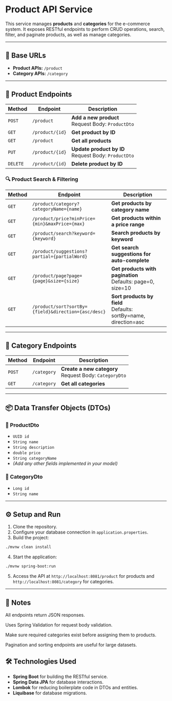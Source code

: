 # Product API Service

This service manages **products** and **categories** for the e-commerce system. It exposes RESTful endpoints to perform CRUD operations, search, filter, and paginate products, as well as manage categories.

---

## 📁 Base URLs

- **Product APIs:** `/product`
- **Category APIs:** `/category`

---

## 🚀 Product Endpoints

| Method   | Endpoint        | Description                                              |
| -------- | --------------- | -------------------------------------------------------- |
| `POST`   | `/product`      | **Add a new product** <br> Request Body: `ProductDto`    |
| `GET`    | `/product/{id}` | **Get product by ID**                                    |
| `GET`    | `/product`      | **Get all products**                                     |
| `PUT`    | `/product/{id}` | **Update product by ID** <br> Request Body: `ProductDto` |
| `DELETE` | `/product/{id}` | **Delete product by ID**                                 |

### 🔍 Product Search & Filtering

| Method | Endpoint                                                                     | Description                                                          |
| ------ | ---------------------------------------------------------------------------- | -------------------------------------------------------------------- |
| `GET`  | `/product/category?categoryName={name}`                                      | **Get products by category name**                                    |
| `GET`  | `/product/price?minPrice={min}&maxPrice={max}`                               | **Get products within a price range**                                |
| `GET`  | `/product/search?keyword={keyword}`                                          | **Search products by keyword**                                       |
| `GET`  | `/product/suggestions?partial={partialWord}`                                 | **Get search suggestions for auto-complete**                         |
| `GET`  | `/product/page?page={page}&size={size}`                                      | **Get products with pagination** <br> Defaults: page=0, size=10      |
| `GET`  | `/product/sort?sortBy={field}&direction={asc/desc}`                          | **Sort products by field** <br> Defaults: sortBy=name, direction=asc |


---

## 📂 Category Endpoints

| Method | Endpoint    | Description                                                |
| ------ | ----------- | ---------------------------------------------------------- |
| `POST` | `/category` | **Create a new category** <br> Request Body: `CategoryDto` |
| `GET`  | `/category` | **Get all categories**                                     |

---

## 📦 Data Transfer Objects (DTOs)

### 🛒 ProductDto

- `UUID id`
- `String name`
- `String description`
- `double price`
- `String categoryName`
- _(Add any other fields implemented in your model)_

### 📑 CategoryDto

- `Long id`
- `String name`

---

## ⚙️ Setup and Run

1. Clone the repository.
2. Configure your database connection in `application.properties`.
3. Build the project:

```bash
./mvnw clean install
```

4. Start the application:

```bash
./mvnw spring-boot:run
```

5. Access the API at `http://localhost:8081/product` for products and `http://localhost:8081/category` for categories.

---

## 📝 Notes

All endpoints return JSON responses.

Uses Spring Validation for request body validation.

Make sure required categories exist before assigning them to products.

Pagination and sorting endpoints are useful for large datasets.

## 🛠️ Technologies Used

- **Spring Boot** for building the RESTful service.
- **Spring Data JPA** for database interactions.
- **Lombok** for reducing boilerplate code in DTOs and entities.
- **Liquibase** for database migrations.
